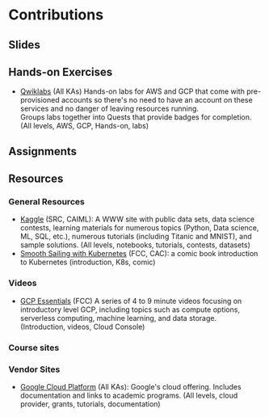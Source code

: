 # Contributions

##  Slides

##  Hands-on Exercises

* [Qwiklabs](/Content/Qwiklabs.md)  (All KAs) Hands-on labs for AWS and GCP that come with pre-provisioned 
accounts so there's no need to have an account on these services and no danger of leaving resources running.  
Groups labs together into Quests that provide badges for completion.  
(All levels, AWS, GCP, Hands-on, labs)


##  Assignments


## Resources

### General Resources


* [Kaggle](/Content/Kaggle.md) (SRC, CAIML): A WWW site with public data sets, data science contests, learning materials for 
numerous topics (Python, Data science, ML, SQL, etc.), numerous tutorials (including Titanic and MNIST), 
and sample solutions. (All levels, notebooks, tutorials, contests, datasets)
* [Smooth Sailing with Kubernetes](/Content/k8scomic.md) (FCC, CAC): a comic book introduction to Kubernetes (introduction, K8s, comic)


### Videos
* [GCP Essentials](/Content/GCPEssentials.md) (FCC) A series of 4 to 9 minute videos focusing on introductory level GCP, 
including topics such as compute options, serverless computing, machine learning, and data storage.  
(Introduction, videos, Cloud Console)


### Course sites


### Vendor Sites

*  [Google Cloud Platform](/Content/GCP.md) (All KAs): Google's cloud offering. Includes documentation and links to academic programs. (All levels, cloud provider, grants, tutorials, documentation)

